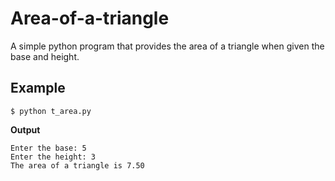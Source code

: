 # Area-of-a-triangle
A simple python program that provides the area of a triangle when given the base and height.

## Example
```$ python t_area.py```

**Output**
```
Enter the base: 5
Enter the height: 3
The area of a triangle is 7.50
```